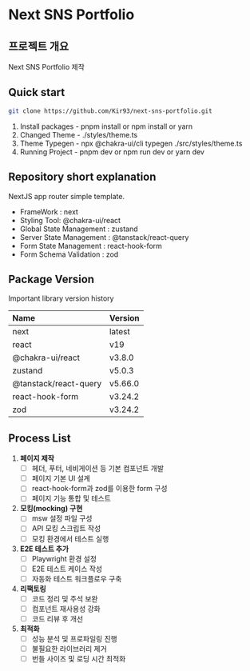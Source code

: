 # Next SNS Portfolio

## 프로젝트 개요

Next SNS Portfolio 제작

## Quick start

```zsh
git clone https://github.com/Kir93/next-sns-portfolio.git
```

1. Install packages - pnpm install or npm install or yarn
2. Changed Theme - ./styles/theme.ts
3. Theme Typegen - npx @chakra-ui/cli typegen ./src/styles/theme.ts
4. Running Project - pnpm dev or npm run dev or yarn dev

## Repository short explanation

NextJS app router simple template.

- FrameWork : next
- Styling Tool: @chakra-ui/react
- Global State Management : zustand
- Server State Management : @tanstack/react-query
- Form State Management : react-hook-form
- Form Schema Validation : zod

## Package Version

Important library version history

| Name                  | Version |
| :-------------------- | :------ |
| next                  | latest  |
| react                 | v19     |
| @chakra-ui/react      | v3.8.0  |
| zustand               | v5.0.3  |
| @tanstack/react-query | v5.66.0 |
| react-hook-form       | v3.24.2 |
| zod                   | v3.24.2 |

## Process List

1. **페이지 제작**
   - [ ] 헤더, 푸터, 네비게이션 등 기본 컴포넌트 개발
   - [ ] 페이지 기본 UI 설계
   - [ ] react-hook-form과 zod를 이용한 form 구성
   - [ ] 페이지 기능 통합 및 테스트
2. **모킹(mocking) 구현**
   - [ ] msw 설정 파일 구성
   - [ ] API 모킹 스크립트 작성
   - [ ] 모킹 환경에서 테스트 실행
3. **E2E 테스트 추가**
   - [ ] Playwright 환경 설정
   - [ ] E2E 테스트 케이스 작성
   - [ ] 자동화 테스트 워크플로우 구축
4. **리팩토링**
   - [ ] 코드 정리 및 주석 보완
   - [ ] 컴포넌트 재사용성 강화
   - [ ] 코드 리뷰 후 개선
5. **최적화**
   - [ ] 성능 분석 및 프로파일링 진행
   - [ ] 불필요한 라이브러리 제거
   - [ ] 번들 사이즈 및 로딩 시간 최적화

